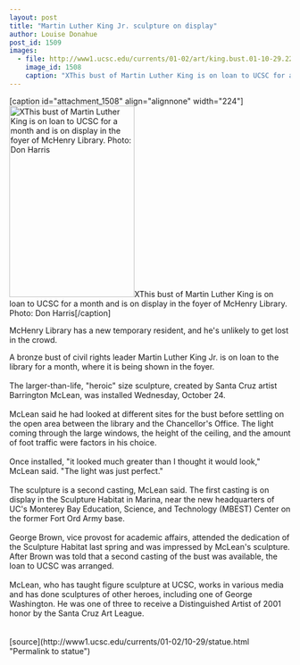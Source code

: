 ```yaml
---
layout: post
title: "Martin Luther King Jr. sculpture on display"
author: Louise Donahue
post_id: 1509
images:
  - file: http://www1.ucsc.edu/currents/01-02/art/king.bust.01-10-29.224.jpg
    image_id: 1508
    caption: "XThis bust of Martin Luther King is on loan to UCSC for a month and is on display in the foyer of McHenry Library. Photo: Don Harris"
---
```


[caption id="attachment_1508" align="alignnone" width="224"]<a href="http://localhost/mysite/wp-content/uploads/2001/10/king.bust.01-10-29.224.jpg"><img class="size-full wp-image-1508" src="http://localhost/mysite/wp-content/uploads/2001/10/king.bust.01-10-29.224.jpg" alt="XThis bust of Martin Luther King is on loan to UCSC for a month and is on display in the foyer of McHenry Library. Photo: Don Harris" width="224" height="343" /></a>XThis bust of Martin Luther King is on loan to UCSC for a month and is on display in the foyer of McHenry Library. Photo: Don Harris[/caption]
<p>
  McHenry Library has a new temporary resident, and he's unlikely to get lost in the crowd.
</p>A bronze bust of civil rights leader Martin Luther King Jr. is on loan to the library for a month, where it is being shown in the foyer.<br>
<br>
The larger-than-life, "heroic" size sculpture, created by Santa Cruz artist Barrington McLean, was installed Wednesday, October 24.<br>
<br>
McLean said he had looked at different sites for the bust before settling on the open area between the library and the Chancellor's Office. The light coming through the large windows, the height of the ceiling, and the amount of foot traffic were factors in his choice.<br>
<br>
Once installed, "it looked much greater than I thought it would look," McLean said. "The light was just perfect."<br>
<br>
The sculpture is a second casting, McLean said. The first casting is on display in the Sculpture Habitat in Marina, near the new headquarters of UC's Monterey Bay Education, Science, and Technology (MBEST) Center on the former Fort Ord Army base.<br>
<br>
George Brown, vice provost for academic affairs, attended the dedication of the Sculpture Habitat last spring and was impressed by McLean's sculpture. After Brown was told that a second casting of the bust was available, the loan to UCSC was arranged.<br>
<br>
McLean, who has taught figure sculpture at UCSC, works in various media and has done sculptures of other heroes, including one of George Washington. He was one of three to receive a Distinguished Artist of 2001 honor by the Santa Cruz Art League.<br>
<br>
<br>
[source](http://www1.ucsc.edu/currents/01-02/10-29/statue.html "Permalink to statue")
